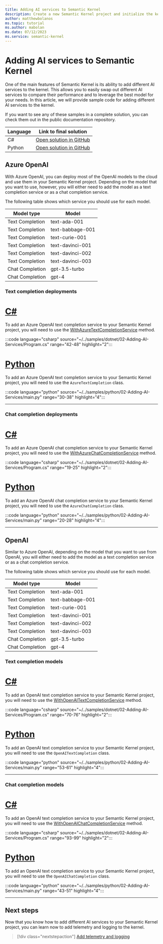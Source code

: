 ```yaml
---
title: Adding AI services to Semantic Kernel
description: Create a new Semantic Kernel project and initialize the kernel.
author: matthewbolanos
ms.topic: tutorial
ms.author: mabolan
ms.date: 07/12/2023
ms.service: semantic-kernel
---
```


# Adding AI services to Semantic Kernel



One of the main features of Semantic Kernel is its ability to add different AI services to the kernel. This allows you to easily swap out different AI services to compare their performance and to leverage the best model for your needs. In this article, we will provide sample code for adding different AI services to the kernel.

If you want to see any of these samples in a complete solution, you can check them out in the public documentation repository.

| Language  | Link to final solution |
| --- | --- |
| C# | [Open solution in GitHub](https://github.com/MicrosoftDocs/semantic-kernel-docs/tree/main/samples/dotnet/02-Adding-AI-Services) |
| Python | [Open solution in GitHub](https://github.com/MicrosoftDocs/semantic-kernel-docs/tree/main/samples/python/02-Adding-AI-Services) |

## Azure OpenAI
With Azure OpenAI, you can deploy most of the OpenAI models to the cloud and use them in your Semantic Kernel project. Depending on the model that you want to use, however, you will either need to add the model as a text completion service or as a chat completion service.

The following table shows which service you should use for each model.

| Model type      | Model            |
| --------------- | ---------------- |
| Text Completion | text-ada-001     |
| Text Completion | text-babbage-001 |
| Text Completion | text-curie-001   |
| Text Completion | text-davinci-001 |
| Text Completion | text-davinci-002 |
| Text Completion | text-davinci-003 |
| Chat Completion | gpt-3.5-turbo    |
| Chat Completion | gpt-4            |

### Text completion deployments

# [C#](#tab/Csharp)
To add an Azure OpenAI text completion service to your Semantic Kernel project, you will need to use the [WithAzureTextCompletionService](/dotnet/api/microsoft.semantickernel.openaikernelbuilderextensions.withazuretextcompletionservice) method.

:::code language="csharp" source="~/../samples/dotnet/02-Adding-AI-Services/Program.cs" range="42-48" highlight="2":::
# [Python](#tab/python)
To add an Azure OpenAI text completion service to your Semantic Kernel project, you will need to use the `AzureTextCompletion` class.

:::code language="python" source="~/../samples/python/02-Adding-AI-Services/main.py" range="30-38" highlight="4":::

---

### Chat completion deployments

# [C#](#tab/Csharp)
To add an Azure OpenAI chat completion service to your Semantic Kernel project, you will need to use the [WithAzureChatCompletionService](/dotnet/api/microsoft.semantickernel.openaikernelbuilderextensions.withazurechatcompletionservice) method.

:::code language="csharp" source="~/../samples/dotnet/02-Adding-AI-Services/Program.cs" range="19-25" highlight="2":::
# [Python](#tab/python)
To add an Azure OpenAI chat completion service to your Semantic Kernel project, you will need to use the `AzureChatCompletion` class.

:::code language="python" source="~/../samples/python/02-Adding-AI-Services/main.py" range="20-28" highlight="4":::

---

## OpenAI
Similar to Azure OpenAI, depending on the model that you want to use from OpenAI, you will either need to add the model as a text completion service or as a chat completion service.

The following table shows which service you should use for each model.

| Model type      | Model            |
| --------------- | ---------------- |
| Text Completion | text-ada-001     |
| Text Completion | text-babbage-001 |
| Text Completion | text-curie-001   |
| Text Completion | text-davinci-001 |
| Text Completion | text-davinci-002 |
| Text Completion | text-davinci-003 |
| Chat Completion | gpt-3.5-turbo    |
| Chat Completion | gpt-4            |

### Text completion models

# [C#](#tab/Csharp)
To add an OpenAI text completion service to your Semantic Kernel project, you will need to use the [WithOpenAITextCompletionService](/dotnet/api/microsoft.semantickernel.openaikernelbuilderextensions.withopenaitextcompletionservice) method.

:::code language="csharp" source="~/../samples/dotnet/02-Adding-AI-Services/Program.cs" range="70-76" highlight="2":::
# [Python](#tab/python)
To add an OpenAI text completion service to your Semantic Kernel project, you will need to use the `OpenAITextCompletion` class.

:::code language="python" source="~/../samples/python/02-Adding-AI-Services/main.py" range="53-61" highlight="4":::

---

### Chat completion models

# [C#](#tab/Csharp)
To add an OpenAI text completion service to your Semantic Kernel project, you will need to use the [WithOpenAIChatCompletionService](/dotnet/api/microsoft.semantickernel.openaikernelbuilderextensions.withopenaichatcompletionservice) method.

:::code language="csharp" source="~/../samples/dotnet/02-Adding-AI-Services/Program.cs" range="93-99" highlight="2":::
# [Python](#tab/python)
To add an OpenAI text completion service to your Semantic Kernel project, you will need to use the `OpenAIChatCompletion` class.

:::code language="python" source="~/../samples/python/02-Adding-AI-Services/main.py" range="43-51" highlight="4":::

---

## Next steps
Now that you know how to add different AI services to your Semantic Kernel project, you can learn now to add telemetry and logging to the kernel.

> [!div class="nextstepaction"]
> [Add telemetry and logging](https://devblogs.microsoft.com/semantic-kernel/unlock-the-power-of-telemetry-in-semantic-kernel-sdk)